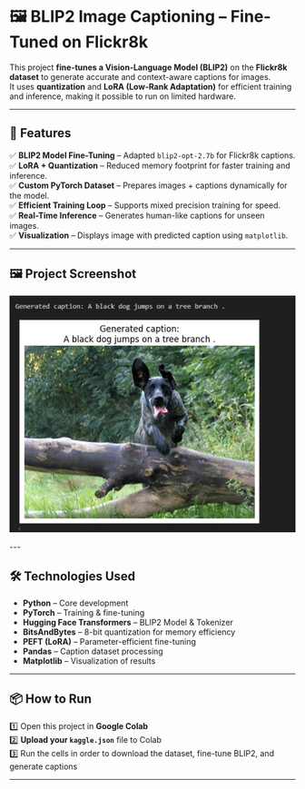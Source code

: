 # 🖼️ BLIP2 Image Captioning – Fine-Tuned on Flickr8k

This project **fine-tunes a Vision-Language Model (BLIP2)** on the **Flickr8k dataset** to generate accurate and context-aware captions for images.  
It uses **quantization** and **LoRA (Low-Rank Adaptation)** for efficient training and inference, making it possible to run on limited hardware.

---

## 🚀 Features

✅ **BLIP2 Model Fine-Tuning** – Adapted `blip2-opt-2.7b` for Flickr8k captions.  
✅ **LoRA + Quantization** – Reduced memory footprint for faster training and inference.  
✅ **Custom PyTorch Dataset** – Prepares images + captions dynamically for the model.  
✅ **Efficient Training Loop** – Supports mixed precision training for speed.  
✅ **Real-Time Inference** – Generates human-like captions for unseen images.  
✅ **Visualization** – Displays image with predicted caption using `matplotlib`.

---

## 🖼 Project Screenshot

<p align="center">
  <img src="./images/finetuning-vlm.jpg" alt="IamgeCaptioner" width="600"/>
</p>
---

## 🛠 Technologies Used

- **Python** – Core development
- **PyTorch** – Training & fine-tuning
- **Hugging Face Transformers** – BLIP2 Model & Tokenizer
- **BitsAndBytes** – 8-bit quantization for memory efficiency
- **PEFT (LoRA)** – Parameter-efficient fine-tuning
- **Pandas** – Caption dataset processing
- **Matplotlib** – Visualization of results

---

## 📦 How to Run

1️⃣ Open this project in **Google Colab**  
2️⃣ **Upload your `kaggle.json`** file to Colab  
3️⃣ Run the cells in order to download the dataset, fine-tune BLIP2, and generate captions  

---
